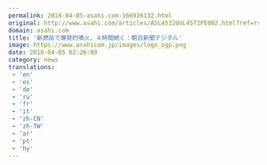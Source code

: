 ```yaml
---
permalink: 2018-04-05-asahi.com-166936132.html
original: http://www.asahi.com/articles/ASL45320VL45TIPE002.html?ref=rss
domain: asahi.com
title: '新燃岳で爆発的噴火、４時間続く：朝日新聞デジタル'
image: https://www.asahicom.jp/images/logo_ogp.png
date: 2018-04-05 02:26:09
category: news
translations: 
 - 'en'
 - 'es'
 - 'de'
 - 'ru'
 - 'fr'
 - 'it'
 - 'zh-CN'
 - 'zh-TW'
 - 'ar'
 - 'pt'
 - 'hy'
---
```



